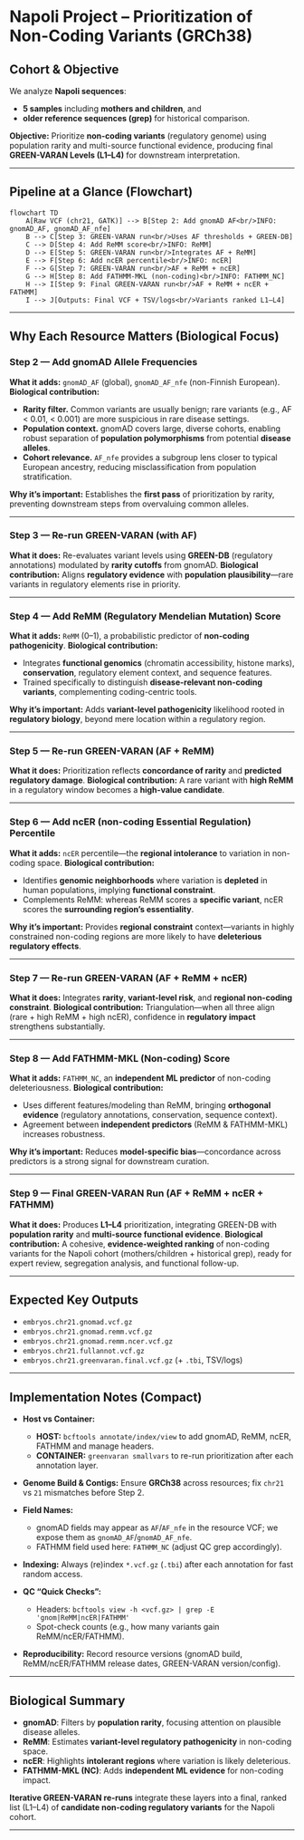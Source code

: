 
 # Napoli Project – Prioritization of Non-Coding Variants (GRCh38)

## Cohort & Objective

We analyze **Napoli sequences**:

* **5 samples** including **mothers and children**, and
* **older reference sequences (grep)** for historical comparison.

**Objective:** Prioritize **non-coding variants** (regulatory genome) using population rarity and multi-source functional evidence, producing final **GREEN-VARAN Levels (L1–L4)** for downstream interpretation.

---

## Pipeline at a Glance (Flowchart)

```mermaid
flowchart TD
    A[Raw VCF (chr21, GATK)] --> B[Step 2: Add gnomAD AF<br/>INFO: gnomAD_AF, gnomAD_AF_nfe]
    B --> C[Step 3: GREEN-VARAN run<br/>Uses AF thresholds + GREEN-DB]
    C --> D[Step 4: Add ReMM score<br/>INFO: ReMM]
    D --> E[Step 5: GREEN-VARAN run<br/>Integrates AF + ReMM]
    E --> F[Step 6: Add ncER percentile<br/>INFO: ncER]
    F --> G[Step 7: GREEN-VARAN run<br/>AF + ReMM + ncER]
    G --> H[Step 8: Add FATHMM-MKL (non-coding)<br/>INFO: FATHMM_NC]
    H --> I[Step 9: Final GREEN-VARAN run<br/>AF + ReMM + ncER + FATHMM]
    I --> J[Outputs: Final VCF + TSV/logs<br/>Variants ranked L1–L4]
```

---

## Why Each Resource Matters (Biological Focus)

### Step 2 — Add **gnomAD** Allele Frequencies

**What it adds:** `gnomAD_AF` (global), `gnomAD_AF_nfe` (non-Finnish European).
**Biological contribution:**

* **Rarity filter.** Common variants are usually benign; rare variants (e.g., AF < 0.01, < 0.001) are more suspicious in rare disease settings.
* **Population context.** gnomAD covers large, diverse cohorts, enabling robust separation of **population polymorphisms** from potential **disease alleles**.
* **Cohort relevance.** `AF_nfe` provides a subgroup lens closer to typical European ancestry, reducing misclassification from population stratification.

**Why it’s important:** Establishes the **first pass** of prioritization by rarity, preventing downstream steps from overvaluing common alleles.

---

### Step 3 — Re-run **GREEN-VARAN** (with AF)

**What it does:** Re-evaluates variant levels using **GREEN-DB** (regulatory annotations) modulated by **rarity cutoffs** from gnomAD.
**Biological contribution:** Aligns **regulatory evidence** with **population plausibility**—rare variants in regulatory elements rise in priority.

---

### Step 4 — Add **ReMM** (Regulatory Mendelian Mutation) Score

**What it adds:** `ReMM` (0–1), a probabilistic predictor of **non-coding pathogenicity**.
**Biological contribution:**

* Integrates **functional genomics** (chromatin accessibility, histone marks), **conservation**, regulatory element context, and sequence features.
* Trained specifically to distinguish **disease-relevant non-coding variants**, complementing coding-centric tools.

**Why it’s important:** Adds **variant-level pathogenicity** likelihood rooted in **regulatory biology**, beyond mere location within a regulatory region.

---

### Step 5 — Re-run **GREEN-VARAN** (AF + ReMM)

**What it does:** Prioritization reflects **concordance of rarity** and **predicted regulatory damage**.
**Biological contribution:** A rare variant with **high ReMM** in a regulatory window becomes a **high-value candidate**.

---

### Step 6 — Add **ncER** (non-coding Essential Regulation) Percentile

**What it adds:** `ncER` percentile—the **regional intolerance** to variation in non-coding space.
**Biological contribution:**

* Identifies **genomic neighborhoods** where variation is **depleted** in human populations, implying **functional constraint**.
* Complements ReMM: whereas ReMM scores a **specific variant**, ncER scores the **surrounding region’s essentiality**.

**Why it’s important:** Provides **regional constraint** context—variants in highly constrained non-coding regions are more likely to have **deleterious regulatory effects**.

---

### Step 7 — Re-run **GREEN-VARAN** (AF + ReMM + ncER)

**What it does:** Integrates **rarity**, **variant-level risk**, and **regional non-coding constraint**.
**Biological contribution:** Triangulation—when all three align (rare + high ReMM + high ncER), confidence in **regulatory impact** strengthens substantially.

---

### Step 8 — Add **FATHMM-MKL (Non-coding)** Score

**What it adds:** `FATHMM_NC`, an **independent ML predictor** of non-coding deleteriousness.
**Biological contribution:**

* Uses different features/modeling than ReMM, bringing **orthogonal evidence** (regulatory annotations, conservation, sequence context).
* Agreement between **independent predictors** (ReMM & FATHMM-MKL) increases robustness.

**Why it’s important:** Reduces **model-specific bias**—concordance across predictors is a strong signal for downstream curation.

---

### Step 9 — Final **GREEN-VARAN** Run (AF + ReMM + ncER + FATHMM)

**What it does:** Produces **L1–L4** prioritization, integrating GREEN-DB with **population rarity** and **multi-source functional evidence**.
**Biological contribution:** A cohesive, **evidence-weighted ranking** of non-coding variants for the Napoli cohort (mothers/children + historical grep), ready for expert review, segregation analysis, and functional follow-up.

---

## Expected Key Outputs

* `embryos.chr21.gnomad.vcf.gz`
* `embryos.chr21.gnomad.remm.vcf.gz`
* `embryos.chr21.gnomad.remm.ncer.vcf.gz`
* `embryos.chr21.fullannot.vcf.gz`
* `embryos.chr21.greenvaran.final.vcf.gz` (+ `.tbi`, TSV/logs)

---

## Implementation Notes (Compact)

* **Host vs Container:**

  * **HOST:** `bcftools annotate/index/view` to add gnomAD, ReMM, ncER, FATHMM and manage headers.
  * **CONTAINER:** `greenvaran smallvars` to re-run prioritization after each annotation layer.

* **Genome Build & Contigs:** Ensure **GRCh38** across resources; fix `chr21` vs `21` mismatches before Step 2.

* **Field Names:**

  * gnomAD fields may appear as `AF`/`AF_nfe` in the resource VCF; we expose them as `gnomAD_AF`/`gnomAD_AF_nfe`.
  * FATHMM field used here: `FATHMM_NC` (adjust QC grep accordingly).

* **Indexing:** Always (re)index `*.vcf.gz` (`.tbi`) after each annotation for fast random access.

* **QC “Quick Checks”:**

  * Headers: `bcftools view -h <vcf.gz> | grep -E 'gnom|ReMM|ncER|FATHMM'`
  * Spot-check counts (e.g., how many variants gain ReMM/ncER/FATHMM).

* **Reproducibility:** Record resource versions (gnomAD build, ReMM/ncER/FATHMM release dates, GREEN-VARAN version/config).

---

## Biological Summary

* **gnomAD**: Filters by **population rarity**, focusing attention on plausible disease alleles.
* **ReMM**: Estimates **variant-level regulatory pathogenicity** in non-coding space.
* **ncER**: Highlights **intolerant regions** where variation is likely deleterious.
* **FATHMM-MKL (NC)**: Adds **independent ML evidence** for non-coding impact.

**Iterative GREEN-VARAN re-runs** integrate these layers into a final, ranked list (L1–L4) of **candidate non-coding regulatory variants** for the Napoli cohort.

---

